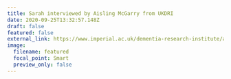 ```yaml
---
title: Sarah interviewed by Aisling McGarry from UKDRI
date: 2020-09-25T13:32:57.148Z
draft: false
featured: false
external_link: https://www.imperial.ac.uk/dementia-research-institute/about-us/researcher-interviews/a-conversation-with-dr-sarah-marzi-by-aisling-mcgarry-/
image:
  filename: featured
  focal_point: Smart
  preview_only: false
---
```

